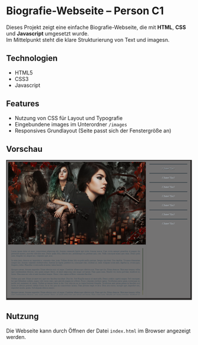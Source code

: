 # Biografie-Webseite – Person C1

Dieses Projekt zeigt eine einfache Biografie-Webseite, die mit **HTML**, **CSS** und **Javascript** umgesetzt wurde.  
Im Mittelpunkt steht die klare Strukturierung von Text und imagesn.

## Technologien
- HTML5
- CSS3
- Javascript

## Features
- Nutzung von CSS für Layout und Typografie
- Eingebundene images im Unterordner `/images`
- Responsives Grundlayout (Seite passt sich der Fenstergröße an)

## Vorschau
![Screenshot](images/screenshot.png)

## Nutzung
Die Webseite kann durch Öffnen der Datei `index.html` im Browser angezeigt werden.
